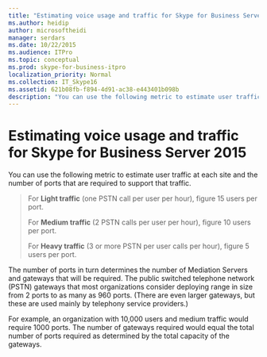 ```yaml
---
title: "Estimating voice usage and traffic for Skype for Business Server 2015"
ms.author: heidip
author: microsoftheidi
manager: serdars
ms.date: 10/22/2015
ms.audience: ITPro
ms.topic: conceptual
ms.prod: skype-for-business-itpro
localization_priority: Normal
ms.collection: IT_Skype16
ms.assetid: 621b08fb-f894-4d91-ac38-e443401b098b
description: "You can use the following metric to estimate user traffic at each site and the number of ports that are required to support that traffic."
---
```


# Estimating voice usage and traffic for Skype for Business Server 2015
 
You can use the following metric to estimate user traffic at each site and the number of ports that are required to support that traffic.
  
> For **Light traffic** (one PSTN call per user per hour), figure 15 users per port.
> 
> For **Medium traffic** (2 PSTN calls per user per hour), figure 10 users per port.
> 
> For **Heavy traffic** (3 or more PSTN per user calls per hour), figure 5 users per port.
    
The number of ports in turn determines the number of Mediation Servers and gateways that will be required. The public switched telephone network (PSTN) gateways that most organizations consider deploying range in size from 2 ports to as many as 960 ports. (There are even larger gateways, but these are used mainly by telephony service providers.)
  
For example, an organization with 10,000 users and medium traffic would require 1000 ports. The number of gateways required would equal the total number of ports required as determined by the total capacity of the gateways.
  

